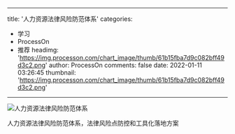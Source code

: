 
---
title: '人力资源法律风险防范体系'
categories: 
 - 学习
 - ProcessOn
 - 推荐
headimg: 'https://img.processon.com/chart_image/thumb/61b15fba7d9c082bff49d3c2.png'
author: ProcessOn
comments: false
date: 2022-01-11 03:26:45
thumbnail: 'https://img.processon.com/chart_image/thumb/61b15fba7d9c082bff49d3c2.png'
---

<div>   
<img class="thumb" alt="人力资源法律风险防范体系" src="https://img.processon.com/chart_image/thumb/61b15fba7d9c082bff49d3c2.png" referrerpolicy="no-referrer">
<p>人力资源法律风险防范体系，法律风险点防控和工具化落地方案</p>  
</div>
            